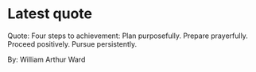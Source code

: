 # Latest quote 

Quote: Four steps to achievement: Plan purposefully. Prepare prayerfully. Proceed positively. Pursue persistently. 

By: William Arthur Ward